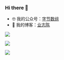 ### Hi there 👋

- 🤓 我的公众号：[字节数组](https://p3-juejin.byteimg.com/tos-cn-i-k3u1fbpfcp/adbc507fc3704fd8955aae739a433db2~tplv-k3u1fbpfcp-zoom-1.image)
- 🌱 我的博客：[业志陈](https://juejin.cn/user/923245496518439/posts)

![](https://p3-juejin.byteimg.com/tos-cn-i-k3u1fbpfcp/adbc507fc3704fd8955aae739a433db2~tplv-k3u1fbpfcp-zoom-1.image)

![](https://github-readme-stats.vercel.app/api?username=leavesCZY&show_icons=true&&hide=prs,issues,contribs)

![](https://github-readme-stats.vercel.app/api/top-langs/?username=leavesCZY&hide=Makefile&layout=compact&card_width=445)
